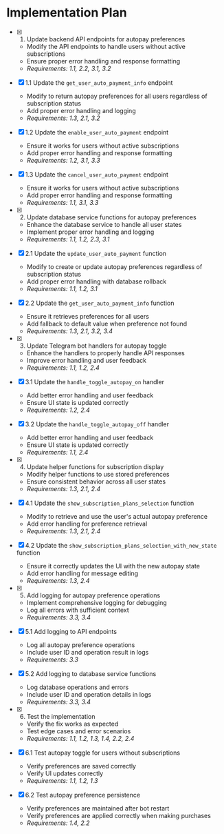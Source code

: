 # Implementation Plan

- [x] 1. Update backend API endpoints for autopay preferences
  - Modify the API endpoints to handle users without active subscriptions
  - Ensure proper error handling and response formatting
  - _Requirements: 1.1, 2.2, 3.1, 3.2_

- [x] 1.1 Update the `get_user_auto_payment_info` endpoint
  - Modify to return autopay preferences for all users regardless of subscription status
  - Add proper error handling and logging
  - _Requirements: 1.3, 2.1, 3.2_

- [x] 1.2 Update the `enable_user_auto_payment` endpoint
  - Ensure it works for users without active subscriptions
  - Add proper error handling and response formatting
  - _Requirements: 1.2, 3.1, 3.3_

- [x] 1.3 Update the `cancel_user_auto_payment` endpoint
  - Ensure it works for users without active subscriptions
  - Add proper error handling and response formatting
  - _Requirements: 1.1, 3.1, 3.3_

- [x] 2. Update database service functions for autopay preferences
  - Enhance the database service to handle all user states
  - Implement proper error handling and logging
  - _Requirements: 1.1, 1.2, 2.3, 3.1_

- [x] 2.1 Update the `update_user_auto_payment` function
  - Modify to create or update autopay preferences regardless of subscription status
  - Add proper error handling with database rollback
  - _Requirements: 1.1, 1.2, 3.1_

- [x] 2.2 Update the `get_user_auto_payment_info` function
  - Ensure it retrieves preferences for all users
  - Add fallback to default value when preference not found
  - _Requirements: 1.3, 2.1, 3.2, 3.4_

- [x] 3. Update Telegram bot handlers for autopay toggle
  - Enhance the handlers to properly handle API responses
  - Improve error handling and user feedback
  - _Requirements: 1.1, 1.2, 2.4_

- [x] 3.1 Update the `handle_toggle_autopay_on` handler
  - Add better error handling and user feedback
  - Ensure UI state is updated correctly
  - _Requirements: 1.2, 2.4_

- [x] 3.2 Update the `handle_toggle_autopay_off` handler
  - Add better error handling and user feedback
  - Ensure UI state is updated correctly
  - _Requirements: 1.1, 2.4_

- [x] 4. Update helper functions for subscription display
  - Modify helper functions to use stored preferences
  - Ensure consistent behavior across all user states
  - _Requirements: 1.3, 2.1, 2.4_

- [x] 4.1 Update the `show_subscription_plans_selection` function
  - Modify to retrieve and use the user's actual autopay preference
  - Add error handling for preference retrieval
  - _Requirements: 1.3, 2.1, 2.4_

- [x] 4.2 Update the `show_subscription_plans_selection_with_new_state` function
  - Ensure it correctly updates the UI with the new autopay state
  - Add error handling for message editing
  - _Requirements: 1.3, 2.4_

- [x] 5. Add logging for autopay preference operations
  - Implement comprehensive logging for debugging
  - Log all errors with sufficient context
  - _Requirements: 3.3, 3.4_

- [x] 5.1 Add logging to API endpoints
  - Log all autopay preference operations
  - Include user ID and operation result in logs
  - _Requirements: 3.3_

- [x] 5.2 Add logging to database service functions
  - Log database operations and errors
  - Include user ID and operation details in logs
  - _Requirements: 3.3, 3.4_

- [x] 6. Test the implementation
  - Verify the fix works as expected
  - Test edge cases and error scenarios
  - _Requirements: 1.1, 1.2, 1.3, 1.4, 2.2, 2.4_

- [x] 6.1 Test autopay toggle for users without subscriptions
  - Verify preferences are saved correctly
  - Verify UI updates correctly
  - _Requirements: 1.1, 1.2, 1.3_

- [x] 6.2 Test autopay preference persistence
  - Verify preferences are maintained after bot restart
  - Verify preferences are applied correctly when making purchases
  - _Requirements: 1.4, 2.2_